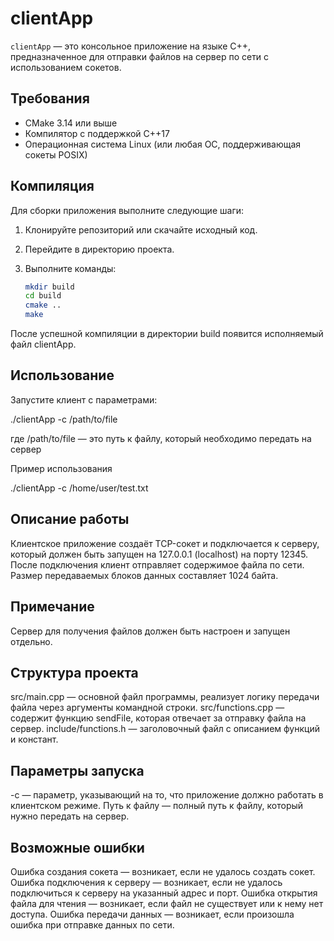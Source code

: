 # clientApp
`clientApp` — это консольное приложение на языке C++, предназначенное для отправки файлов на сервер по сети с использованием сокетов.

## Требования
- CMake 3.14 или выше
- Компилятор с поддержкой C++17
- Операционная система Linux (или любая ОС, поддерживающая сокеты POSIX)

## Компиляция
Для сборки приложения выполните следующие шаги:

1. Клонируйте репозиторий или скачайте исходный код.
2. Перейдите в директорию проекта.
3. Выполните команды:

   ```bash
   mkdir build
   cd build
   cmake ..
   make

После успешной компиляции в директории build появится исполняемый файл clientApp.

## Использование
Запустите клиент с параметрами:

./clientApp -c /path/to/file

где /path/to/file — это путь к файлу, который необходимо передать на сервер

Пример использования

./clientApp -c /home/user/test.txt

## Описание работы
Клиентское приложение создаёт TCP-сокет и подключается к серверу, который должен быть запущен на 127.0.0.1 (localhost) на порту 12345. После подключения клиент отправляет содержимое файла по сети. Размер передаваемых блоков данных составляет 1024 байта.

## Примечание
Сервер для получения файлов должен быть настроен и запущен отдельно.

## Структура проекта
src/main.cpp — основной файл программы, реализует логику передачи файла через аргументы командной строки.
src/functions.cpp — содержит функцию sendFile, которая отвечает за отправку файла на сервер.
include/functions.h — заголовочный файл с описанием функций и констант.

## Параметры запуска
-c — параметр, указывающий на то, что приложение должно работать в клиентском режиме.
Путь к файлу — полный путь к файлу, который нужно передать на сервер.

## Возможные ошибки
Ошибка создания сокета — возникает, если не удалось создать сокет.
Ошибка подключения к серверу — возникает, если не удалось подключиться к серверу на указанный адрес и порт.
Ошибка открытия файла для чтения — возникает, если файл не существует или к нему нет доступа.
Ошибка передачи данных — возникает, если произошла ошибка при отправке данных по сети.

